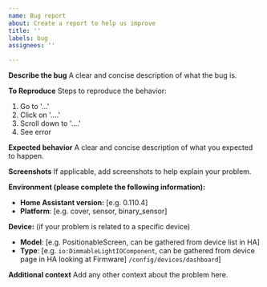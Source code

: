 ```yaml
---
name: Bug report
about: Create a report to help us improve
title: ''
labels: bug
assignees: ''

---
```


**Describe the bug**
A clear and concise description of what the bug is.

**To Reproduce**
Steps to reproduce the behavior:
1. Go to '...'
2. Click on '....'
3. Scroll down to '....'
4. See error

**Expected behavior**
A clear and concise description of what you expected to happen.

**Screenshots**
If applicable, add screenshots to help explain your problem.

**Environment (please complete the following information):**
 - **Home Assistant version:** [e.g. 0.110.4]
 - **Platform**: [e.g. cover, sensor, binary_sensor]

**Device:** (if your problem is related to a specific device)
 - **Model**: [e.g. PositionableScreen, can be gathered from device list in HA]
 - **Type**: [e.g. `io:DimmableLightIOComponent`, can be gathered from device page in HA looking at Firmware] `/config/devices/dashboard`]

**Additional context**
Add any other context about the problem here.
